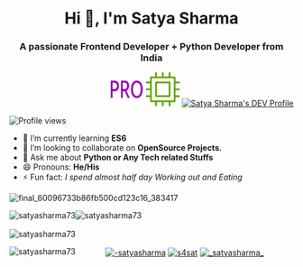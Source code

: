 <h1 align="center">Hi 👋, I'm Satya Sharma</h1>  
<h3 align="center">A passionate Frontend Developer + Python Developer from India</h3>

<p align="right">
<a href='https://github.com/pricing'><img src='https://raw.githubusercontent.com/acervenky/animated-github-badges/master/assets/pro.gif' height="60" width="60"></a> <a href='https://docs.github.com/en/developers'><img src='https://raw.githubusercontent.com/acervenky/animated-github-badges/master/assets/devbadge.gif' height="60" width="60"></a> <a href="https://dev.to/satyasharma73"><img src="https://d2fltix0v2e0sb.cloudfront.net/dev-badge.svg" alt="Satya Sharma's DEV Profile" height="60" width="60"> </a>
</p>

![Profile views](https://gpvc.arturio.dev/SatyaSharma73) 



- 🌱 I’m currently learning **ES6**
- 👯 I’m looking to collaborate on **OpenSource Projects.**
- 💬 Ask me about **Python or Any Tech related Stuffs**
- 😄 Pronouns: **He/His**
- ⚡ Fun fact: *I spend almost half day Working out and Eating* 

 ![final_60096733b86fb500cd123c16_383417](https://user-images.githubusercontent.com/71933842/105571705-403b0300-5d78-11eb-9a02-9da05e6d436c.gif)

<p><img align="left" src="https://github-readme-stats.vercel.app/api/top-langs?username=satyasharma73&show_icons=true&locale=en&layout=compact" alt="satyasharma73" /></p>  
  
<p>&nbsp;<img align="left" src="https://github-readme-stats.vercel.app/api?username=satyasharma73&show_icons=true&locale=en" alt="satyasharma73" /></p>  
  
<p><img align="center" src="https://github-readme-streak-stats.herokuapp.com/?user=satyasharma73&" alt="satyasharma73" /></p>



<p><img align="left" src="https://media.giphy.com/media/3oEjHBhdFg2pqmsWQ0/giphy.gif" alt="satyasharma73" /></p>

  
<p align="center">  
<a href="https://linkedin.com/in/-satyasharma" target="blank"><img align="center" src="https://cdn.jsdelivr.net/npm/simple-icons@3.0.1/icons/linkedin.svg" alt="-satyasharma" height="30" width="30" /></a>  
<a href="https://fb.com/s4sat" target="blank"><img align="center" src="https://cdn.jsdelivr.net/npm/simple-icons@3.0.1/icons/facebook.svg" alt="s4sat" height="30" width="30" /></a>  
<a href="https://instagram.com/_satyasharma_" target="blank"><img align="center" src="https://cdn.jsdelivr.net/npm/simple-icons@3.0.1/icons/instagram.svg" alt="_satyasharma_" height="30" width="30" /></a>  
</p>
